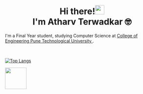 <h1 align='center'>Hi there!<img src="https://raw.githubusercontent.com/MartinHeinz/MartinHeinz/master/wave.gif" width="30px"><br> I'm Atharv Terwadkar 	&#x1F913;</h1>
I'm a Final Year student, studying Computer Science at <a href="https://www.coep.org.in/">College of Engineering Pune Technological University </a>.

<br></br>
[![Top Langs](https://github-readme-stats.vercel.app/api/top-langs/?username=Muditbapna&layout=compact&show_icons=true&theme=tokyonight&hide=swig,eC,Powerbuilder&langs_count=3)](https://github.com/anuraghazra/github-readme-stats)

<a href ="https://www.linkedin.com/in/atharv-terwadkar-a4a646188/"><img src="https://img.shields.io/badge/LinkedIn-0077B5?style=for-the-badge&logo=linkedin&logoColor=white" width ="70px"></a>
<!--
*atharv1234/atharv1234* is a ✨ special ✨ repository because its `README.md` (this file) appears on your GitHub profile.
